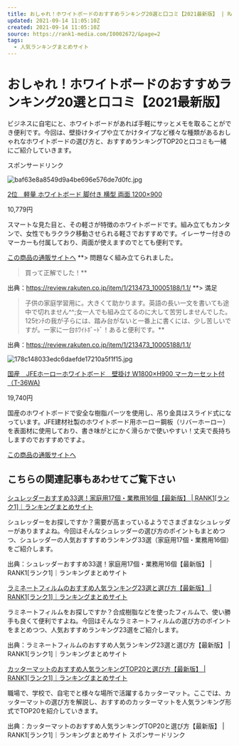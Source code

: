 ```yaml
---
title: おしゃれ！ホワイトボードのおすすめランキング20選と口コミ【2021最新版】 | RANK1[ランク1]｜人気ランキングまとめサイト～国内最大級
updated: 2021-09-14 11:05:10Z
created: 2021-09-14 11:05:10Z
source: https://rank1-media.com/I0002672/&page=2
tags:
  - 人気ランキングまとめサイト
---
```


# おしゃれ！ホワイトボードのおすすめランキング20選と口コミ【2021最新版】

ビジネスに自宅にと、ホワイトボードがあれば手軽にサッとメモを取ることができ便利です。今回は、壁掛けタイプや立てかけタイプなど様々な種類があるおしゃれなホワイトボードの選び方と、おすすめランキングTOP20と口コミも一緒にご紹介していきます。

スポンサードリンク

![baf63e8a8549d9a4be696e576de7d0fc.jpg](../_resources/baf63e8a8549d9a4be696e576de7d0fc.jpg)

[2位　軽量 ホワイトボード 脚付き 横型 両面 1200×900](https://rank1-media.com/item/G-PA000000000007774687)

10,779円

スマートな見た目と、その軽さが特徴のホワイトボードです。組み立てもカンタンで、女性でもラクラク移動させられる軽さでおすすめです。イレーサー付きのマーカーも付属しており、両面が使えますのでとても便利です。

[この商品の通販サイトへ](https://item.rakuten.co.jp/sign-materials/10005188/)
**> 問題なく組み立てられました。
> 買って正解でした！**

出典：https://review.rakuten.co.jp/item/1/213473_10005188/1.1/
**> 満足

> 子供の家庭学習用に。大きくて助かります。英語の長い一文を書いても途中で切れません^^;女一人でも組み立てるのに大して苦労しませんでした。125ｾﾝﾁの我が子らには、踏み台がないと一番上に書くには、少し苦しいですが。一家に一台ﾎﾜｲﾄﾎﾞｰﾄﾞ！あると便利です。**

出典：https://review.rakuten.co.jp/item/1/213473_10005188/1.1/

![178c148033edc6daefde17210a5f1f15.jpg](../_resources/178c148033edc6daefde17210a5f1f15.jpg)

[国産　JFEホーローホワイトボード　壁掛け W1800×H900 マーカーセット付（T-36WA)](https://rank1-media.com/item/G-PA000000000007774690)

19,740円

国産のホワイトボードで安全な樹脂パーツを使用し、吊り金具はスライド式になっています。JFE建材社製のホワイトボード用ホーロー鋼板（リバーホーロー）を表面材に使用しており、書き味がとにかく滑らかで使いやすい！丈夫で長持ちしますのでおすすめですよ。

[この商品の通販サイトへ](https://item.rakuten.co.jp/iwaki/10000146/)

## こちらの関連記事もあわせてご覧下さい

[シュレッダーおすすめ33選！家庭用17個・業務用16個【最新版】 | RANK1[ランク1]｜ランキングまとめサイト](https://rank1-media.com/I0002326)

シュレッダーをお探しですか？需要が高まっているようでさまざまなシュレッダーがありますよね。今回はそんなシュレッダーの選び方のポイントもまとめつつ、シュレッダーの人気おすすすめランキング33選（家庭用17個・業務用16個）をご紹介します。

出典：シュレッダーおすすめ33選！家庭用17個・業務用16個【最新版】 | RANK1[ランク1]｜ランキングまとめサイト

[ラミネートフィルムのおすすめ人気ランキング23選と選び方【最新版】 | RANK1[ランク1]｜ランキングまとめサイト](https://rank1-media.com/I0002223)

ラミネートフィルムをお探しですか？合成樹脂などを使ったフィルムで、使い勝手も良くて便利ですよね。今回はそんなラミネートフィルムの選び方のポイントをまとめつつ、人気おすすめランキング23選をご紹介します。

出典：ラミネートフィルムのおすすめ人気ランキング23選と選び方【最新版】 | RANK1[ランク1]｜ランキングまとめサイト

[カッターマットのおすすめ人気ランキングTOP20と選び方【最新版】 | RANK1[ランク1]｜ランキングまとめサイト](https://rank1-media.com/I0002388)

職場で、学校で、自宅でと様々な場所で活躍するカッターマット。ここでは、カッターマットの選び方を解説し、おすすめのカッターマットを人気ランキング形式でTOP20を紹介していきます。

出典：カッターマットのおすすめ人気ランキングTOP20と選び方【最新版】 | RANK1[ランク1]｜ランキングまとめサイト
スポンサードリンク